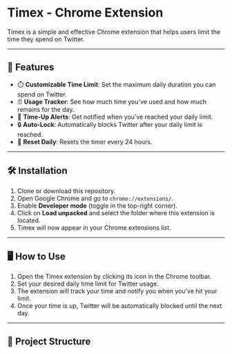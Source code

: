# Timex - Chrome Extension

Timex is a simple and effective Chrome extension that helps users limit the time they spend on Twitter.

---

## 🚀 Features

- ⏱️ **Customizable Time Limit**: Set the maximum daily duration you can spend on Twitter.
- ⏰ **Usage Tracker**: See how much time you've used and how much remains for the day.
- 🔔 **Time-Up Alerts**: Get notified when you’ve reached your daily limit.
- 🔒 **Auto-Lock**: Automatically blocks Twitter after your daily limit is reached.
- 📅 **Reset Daily**: Resets the timer every 24 hours.

---

## 🛠️ Installation

1. Clone or download this repository.
2. Open Google Chrome and go to `chrome://extensions/`.
3. Enable **Developer mode** (toggle in the top-right corner).
4. Click on **Load unpacked** and select the folder where this extension is located.
5. Timex will now appear in your Chrome extensions list.

---

## 🖥️ How to Use

1. Open the Timex extension by clicking its icon in the Chrome toolbar.
2. Set your desired daily time limit for Twitter usage.
3. The extension will track your time and notify you when you’ve hit your limit.
4. Once your time is up, Twitter will be automatically blocked until the next day.

---

## 📂 Project Structure
